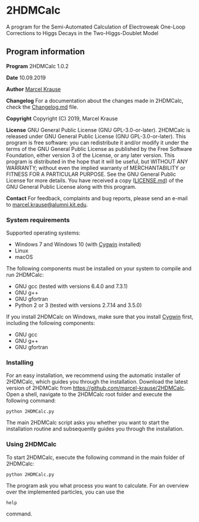 # 2HDMCalc

A program for the Semi-Automated Calculation of Electroweak One-Loop Corrections to Higgs Decays in the Two-Higgs-Doublet Model

## Program information

**Program** 2HDMCalc 1.0.2

**Date** 10.09.2019

**Author** [Marcel Krause](mailto:marcel.krause@alumni.kit.edu)

**Changelog** For a documentation about the changes made in 2HDMCalc, check the [Changelog.md](Changelog.md) file.

**Copyright** Copyright (C) 2019, Marcel Krause

**License** GNU General Public License (GNU GPL-3.0-or-later). 2HDMCalc is released under GNU General Public License (GNU GPL-3.0-or-later). This program is free software: you can redistribute it and/or modify it under the terms of the GNU General Public License as published by the Free Software Foundation, either version 3 of the License, or any later version. This program is distributed in the hope that it will be useful, but WITHOUT ANY WARRANTY; without even the implied warranty of MERCHANTABILITY or FITNESS FOR A PARTICULAR PURPOSE. See the GNU General Public License for more details. You have received a copy ([LICENSE.md](LICENSE.md)) of the GNU General Public License along with this program.

**Contact** For feedback, complaints and bug reports, please send an e-mail to <marcel.krause@alumni.kit.edu>.

### System requirements

Supported operating systems:
- Windows 7 and Windows 10 (with [Cygwin](https://www.cygwin.com/ "Cygwin") installed)
- Linux
- macOS

The following components must be installed on your system to compile and run 2HDMCalc:
- GNU gcc (tested with versions 6.4.0 and 7.3.1)
- GNU g++
- GNU gfortran
- Python 2 or 3 (tested with versions 2.7.14 and 3.5.0)

If you install 2HDMCalc on Windows, make sure that you install [Cygwin](https://www.cygwin.com/ "Cygwin") first, including the following components:
- GNU gcc
- GNU g++
- GNU gfortran

### Installing

For an easy installation, we recommend using the automatic installer of 2HDMCalc, which guides you through the installation. Download the latest version of 2HDMCalc from https://github.com/marcel-krause/2HDMCalc. Open a shell, navigate to the 2HDMCalc root folder and execute the following command:
```
python 2HDMCalc.py
```
The main 2HDMCalc script asks you whether you want to start the installation routine and subsequently guides you through the installation.

### Using 2HDMCalc

To start 2HDMCalc, execute the following command in the main folder of 2HDMCalc:
```
python 2HDMCalc.py
```
The program ask you what process you want to calculate. For an overview over the implemented particles, you can use the
```
help
```
command. 